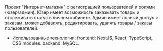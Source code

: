 Проект "Интернет-магазин" с регистрацией пользователей и ролями (юзер/админ). Юзер имеет возможность заказывать товары и отслеживать статус в личном кабинете. Админ имеет полный доступ к заказам, может добавлять, редактировать, удалять товары / заказы пользователей.

- Использованные технологии:
  frontend: NextJS, React, TypeScript, CSS modules.
  backend: MySQL.

